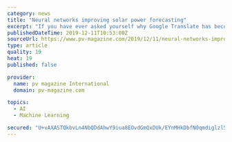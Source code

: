 ```yaml
---
category: news
title: "Neural networks improving solar power forecasting"
excerpt: "If you have ever asked yourself why Google Translate has become much better at translating in recent years, the answer is because of artificial neural networks. Since November 2016, the company’s online translation tool has relied on a neural machine ..."
publishedDateTime: 2019-12-11T10:53:00Z
sourceUrl: https://www.pv-magazine.com/2019/12/11/neural-networks-improving-solar-power-forecasting/
type: article
quality: 19
heat: 19
published: false

provider:
  name: pv magazine International
  domain: pv-magazine.com

topics:
  - AI
  - Machine Learning

secured: "U+vAXASTQkbvLn4NbQDdAhwY9iua8EOvdGmQxDUk/EYnMHkDbfN0qmdiglzl53OSwagnUP6Hw0BqpH0zjj7J8ijzYEqfQz2+RZGFjqwD5rjuBzVRMoHioqGkKoSibxbwF+TXtxdYFB8i2befb5Sg8aqJHGKgmK1Bq7ntRlDYQ/o3tZZQJbeJ7JiFqYjrujxr/Hxgz2+4+BeByf+CHCRTDXq3KVY4MMgt+MGWlsXwmOF7ye4HyTxzGz2fyuF97OgntkBcafmMui8P+EyZR1dY4A==;HJ5ao/TGDAEUI+ESOYiDAQ=="
---
```


